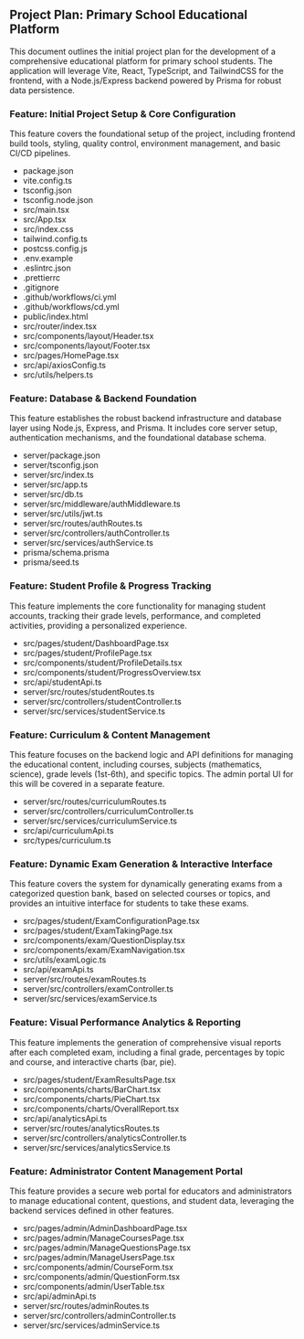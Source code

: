 ## Project Plan: Primary School Educational Platform

This document outlines the initial project plan for the development of a comprehensive educational platform for primary school students. The application will leverage Vite, React, TypeScript, and TailwindCSS for the frontend, with a Node.js/Express backend powered by Prisma for robust data persistence.

### Feature: Initial Project Setup & Core Configuration
This feature covers the foundational setup of the project, including frontend build tools, styling, quality control, environment management, and basic CI/CD pipelines.
- package.json
- vite.config.ts
- tsconfig.json
- tsconfig.node.json
- src/main.tsx
- src/App.tsx
- src/index.css
- tailwind.config.ts
- postcss.config.js
- .env.example
- .eslintrc.json
- .prettierrc
- .gitignore
- .github/workflows/ci.yml
- .github/workflows/cd.yml
- public/index.html
- src/router/index.tsx
- src/components/layout/Header.tsx
- src/components/layout/Footer.tsx
- src/pages/HomePage.tsx
- src/api/axiosConfig.ts
- src/utils/helpers.ts

### Feature: Database & Backend Foundation
This feature establishes the robust backend infrastructure and database layer using Node.js, Express, and Prisma. It includes core server setup, authentication mechanisms, and the foundational database schema.
- server/package.json
- server/tsconfig.json
- server/src/index.ts
- server/src/app.ts
- server/src/db.ts
- server/src/middleware/authMiddleware.ts
- server/src/utils/jwt.ts
- server/src/routes/authRoutes.ts
- server/src/controllers/authController.ts
- server/src/services/authService.ts
- prisma/schema.prisma
- prisma/seed.ts

### Feature: Student Profile & Progress Tracking
This feature implements the core functionality for managing student accounts, tracking their grade levels, performance, and completed activities, providing a personalized experience.
- src/pages/student/DashboardPage.tsx
- src/pages/student/ProfilePage.tsx
- src/components/student/ProfileDetails.tsx
- src/components/student/ProgressOverview.tsx
- src/api/studentApi.ts
- server/src/routes/studentRoutes.ts
- server/src/controllers/studentController.ts
- server/src/services/studentService.ts

### Feature: Curriculum & Content Management
This feature focuses on the backend logic and API definitions for managing the educational content, including courses, subjects (mathematics, science), grade levels (1st-6th), and specific topics. The admin portal UI for this will be covered in a separate feature.
- server/src/routes/curriculumRoutes.ts
- server/src/controllers/curriculumController.ts
- server/src/services/curriculumService.ts
- src/api/curriculumApi.ts
- src/types/curriculum.ts

### Feature: Dynamic Exam Generation & Interactive Interface
This feature covers the system for dynamically generating exams from a categorized question bank, based on selected courses or topics, and provides an intuitive interface for students to take these exams.
- src/pages/student/ExamConfigurationPage.tsx
- src/pages/student/ExamTakingPage.tsx
- src/components/exam/QuestionDisplay.tsx
- src/components/exam/ExamNavigation.tsx
- src/utils/examLogic.ts
- src/api/examApi.ts
- server/src/routes/examRoutes.ts
- server/src/controllers/examController.ts
- server/src/services/examService.ts

### Feature: Visual Performance Analytics & Reporting
This feature implements the generation of comprehensive visual reports after each completed exam, including a final grade, percentages by topic and course, and interactive charts (bar, pie).
- src/pages/student/ExamResultsPage.tsx
- src/components/charts/BarChart.tsx
- src/components/charts/PieChart.tsx
- src/components/charts/OverallReport.tsx
- src/api/analyticsApi.ts
- server/src/routes/analyticsRoutes.ts
- server/src/controllers/analyticsController.ts
- server/src/services/analyticsService.ts

### Feature: Administrator Content Management Portal
This feature provides a secure web portal for educators and administrators to manage educational content, questions, and student data, leveraging the backend services defined in other features.
- src/pages/admin/AdminDashboardPage.tsx
- src/pages/admin/ManageCoursesPage.tsx
- src/pages/admin/ManageQuestionsPage.tsx
- src/pages/admin/ManageUsersPage.tsx
- src/components/admin/CourseForm.tsx
- src/components/admin/QuestionForm.tsx
- src/components/admin/UserTable.tsx
- src/api/adminApi.ts
- server/src/routes/adminRoutes.ts
- server/src/controllers/adminController.ts
- server/src/services/adminService.ts
